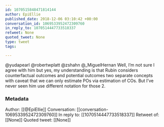 ```yaml
---
id: 1070515848471814144
author: EpiEllie
published_date: 2018-12-06 03:10:42 +00:00
conversation_id: 1069533952472309760
in_reply_to: 1070514447733518337
retweet: None
quoted_tweet: None
type: tweet
tags:

---
```


@yudapearl @robertwplatt @zshahn @_MiguelHernan Well, I’m not sure I agree with him but yes, my understanding is that Rubin considers counterfactual outcomes and potential outcomes two separate concepts with caveat that we can only estimate POs via estimation of COs. But I’ve never seen him use different notation for those 2.

### Metadata

Author: [[@EpiEllie]]
Conversation: [[conversation-1069533952472309760]]
In reply to: [[1070514447733518337]]
Retweet of: [[None]]
Quoted tweet: [[None]]
